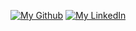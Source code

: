 <!--
**DuruCeren/DuruCeren** is a ✨ _special_ ✨ repository because its `README.md` (this file) appears on your GitHub profile.

Here are some ideas to get you started:

- 🔭 I’m currently working on ...
- 🌱 I’m currently learning ...
- 👯 I’m looking to collaborate on ...
- 🤔 I’m looking for help with ...
- 💬 Ask me about ...
- 📫 How to reach me: ...
- 😄 Pronouns: ...
- ⚡ Fun fact: ...
-->

[![My Github](https://github.com/10x10/DuruCeren/DuruCeren/blob/main/github.png)](https://github.com/DuruCeren)
[![My LinkedIn](https://github.com/10x10/DuruCeren/DuruCeren/blob/main/linkedin.png)](https://www.linkedin.com/in/duru-ceren-cerit/)
